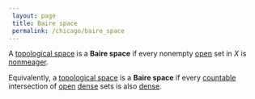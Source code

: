 ```yaml
---
 layout: page
 title: Baire space
 permalink: /chicago/baire_space
---
```


A [topological space](https://mathgloss.github.io/MathGloss/chicago/topological_space) is a **Baire space** if every nonempty [open](https://mathgloss.github.io/MathGloss/chicago/open) set in $X$ is [nonmeager](https://mathgloss.github.io/MathGloss/chicago/nonmeager).

Equivalently, a [topological space](https://mathgloss.github.io/MathGloss/chicago/topological_space) is a **Baire space** if every [countable](https://mathgloss.github.io/MathGloss/chicago/countable) intersection of [open](https://mathgloss.github.io/MathGloss/chicago/open) [dense](https://mathgloss.github.io/MathGloss/chicago/dense) sets is also [dense](https://mathgloss.github.io/MathGloss/chicago/dense).